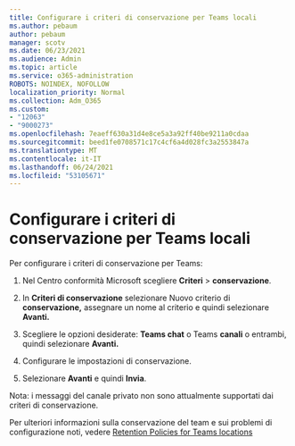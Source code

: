 ```yaml
---
title: Configurare i criteri di conservazione per Teams locali
ms.author: pebaum
author: pebaum
manager: scotv
ms.date: 06/23/2021
ms.audience: Admin
ms.topic: article
ms.service: o365-administration
ROBOTS: NOINDEX, NOFOLLOW
localization_priority: Normal
ms.collection: Adm_O365
ms.custom:
- "12063"
- "9000273"
ms.openlocfilehash: 7eaeff630a31d4e8ce5a3a92ff40be9211a0cdaa
ms.sourcegitcommit: beed1fe0708571c17c4cf6a4d028fc3a2553847a
ms.translationtype: MT
ms.contentlocale: it-IT
ms.lasthandoff: 06/24/2021
ms.locfileid: "53105671"
---
```

# <a name="configure-retention-policies-for-teams-locations"></a>Configurare i criteri di conservazione per Teams locali

Per configurare i criteri di conservazione per Teams:

1. Nel Centro conformità Microsoft scegliere **Criteri**  >  **conservazione**.

1. In **Criteri di conservazione** selezionare Nuovo criterio di **conservazione,** assegnare un nome al criterio e quindi selezionare **Avanti.**

1. Scegliere le opzioni desiderate: **Teams chat** o Teams **canali** o entrambi, quindi selezionare **Avanti.**

1. Configurare le impostazioni di conservazione. 

1. Selezionare **Avanti** e quindi **Invia**.

Nota: i messaggi del canale privato non sono attualmente supportati dai criteri di conservazione.

Per ulteriori informazioni sulla conservazione del team e sui problemi di configurazione noti, vedere [Retention Policies for Teams locations](/microsoft-365/compliance/create-retention-policies#retention-policy-for-teams-locations)

